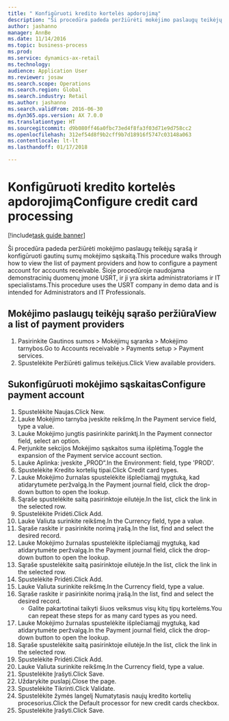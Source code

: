 ```yaml
--- 
title: " Konfigūruoti kredito kortelės apdorojimą"
description: "Ši procedūra padeda peržiūrėti mokėjimo paslaugų teikėjų sąrašą ir konfigūruoti gautinų sumų mokėjimo sąskaitą."
author: jashanno
manager: AnnBe
ms.date: 11/14/2016
ms.topic: business-process
ms.prod: 
ms.service: dynamics-ax-retail
ms.technology: 
audience: Application User
ms.reviewer: josaw
ms.search.scope: Operations
ms.search.region: Global
ms.search.industry: Retail
ms.author: jashanno
ms.search.validFrom: 2016-06-30
ms.dyn365.ops.version: AX 7.0.0
ms.translationtype: HT
ms.sourcegitcommit: d9b080ff46a0fbc73ed4f8fa3f03d71e9d758cc2
ms.openlocfilehash: 312ef54d8f9b2cff9b7d18916f5747c03148a063
ms.contentlocale: lt-lt
ms.lasthandoff: 01/17/2018

---
```

# <a name="configure-credit-card-processing"></a><span data-ttu-id="8e651-103"> Konfigūruoti kredito kortelės apdorojimą</span><span class="sxs-lookup"><span data-stu-id="8e651-103">Configure credit card processing</span></span>

[!include[task guide banner](../includes/task-guide-banner.md)]

<span data-ttu-id="8e651-104">Ši procedūra padeda peržiūrėti mokėjimo paslaugų teikėjų sąrašą ir konfigūruoti gautinų sumų mokėjimo sąskaitą.</span><span class="sxs-lookup"><span data-stu-id="8e651-104">This procedure walks through how to view the list of payment providers and how to configure a payment account for accounts receivable.</span></span> <span data-ttu-id="8e651-105">Šioje procedūroje naudojama demonstracinių duomenų įmonė USRT, ir ji yra skirta administratoriams ir IT specialistams.</span><span class="sxs-lookup"><span data-stu-id="8e651-105">This procedure uses the USRT company in demo data and is intended for Administrators and IT Professionals.</span></span>


## <a name="view-a-list-of-payment-providers"></a><span data-ttu-id="8e651-106">Mokėjimo paslaugų teikėjų sąrašo peržiūra</span><span class="sxs-lookup"><span data-stu-id="8e651-106">View a list of payment providers</span></span>
1. <span data-ttu-id="8e651-107">Pasirinkite Gautinos sumos > Mokėjimų sąranka > Mokėjimo tarnybos.</span><span class="sxs-lookup"><span data-stu-id="8e651-107">Go to Accounts receivable > Payments setup > Payment services.</span></span>
2. <span data-ttu-id="8e651-108">Spustelėkite Peržiūrėti galimus teikėjus.</span><span class="sxs-lookup"><span data-stu-id="8e651-108">Click View available providers.</span></span>

## <a name="configure-payment-account"></a><span data-ttu-id="8e651-109">Sukonfigūruoti mokėjimo sąskaitas</span><span class="sxs-lookup"><span data-stu-id="8e651-109">Configure payment account</span></span>
1. <span data-ttu-id="8e651-110">Spustelėkite Naujas.</span><span class="sxs-lookup"><span data-stu-id="8e651-110">Click New.</span></span>
2. <span data-ttu-id="8e651-111">Lauke Mokėjimo tarnyba įveskite reikšmę.</span><span class="sxs-lookup"><span data-stu-id="8e651-111">In the Payment service field, type a value.</span></span>
3. <span data-ttu-id="8e651-112">Lauke Mokėjimo jungtis pasirinkite parinktį.</span><span class="sxs-lookup"><span data-stu-id="8e651-112">In the Payment connector field, select an option.</span></span>
4. <span data-ttu-id="8e651-113">Perjunkite sekcijos Mokėjimo sąskaitos suma išplėtimą.</span><span class="sxs-lookup"><span data-stu-id="8e651-113">Toggle the expansion of the Payment service account section.</span></span>
5. <span data-ttu-id="8e651-114">Lauke Aplinka: įveskite „PROD“.</span><span class="sxs-lookup"><span data-stu-id="8e651-114">In the Environment: field, type 'PROD'.</span></span>
6. <span data-ttu-id="8e651-115">Spustelėkite Kredito kortelių tipai.</span><span class="sxs-lookup"><span data-stu-id="8e651-115">Click Credit card types.</span></span>
7. <span data-ttu-id="8e651-116">Lauke Mokėjimo žurnalas spustelėkite išplečiamąjį mygtuką, kad atidarytumėte peržvalgą.</span><span class="sxs-lookup"><span data-stu-id="8e651-116">In the Payment journal field, click the drop-down button to open the lookup.</span></span>
8. <span data-ttu-id="8e651-117">Sąraše spustelėkite saitą pasirinktoje eilutėje.</span><span class="sxs-lookup"><span data-stu-id="8e651-117">In the list, click the link in the selected row.</span></span>
9. <span data-ttu-id="8e651-118">Spustelėkite Pridėti.</span><span class="sxs-lookup"><span data-stu-id="8e651-118">Click Add.</span></span>
10. <span data-ttu-id="8e651-119">Lauke Valiuta surinkite reikšmę.</span><span class="sxs-lookup"><span data-stu-id="8e651-119">In the Currency field, type a value.</span></span>
11. <span data-ttu-id="8e651-120">Sąraše raskite ir pasirinkite norimą įrašą.</span><span class="sxs-lookup"><span data-stu-id="8e651-120">In the list, find and select the desired record.</span></span>
12. <span data-ttu-id="8e651-121">Lauke Mokėjimo žurnalas spustelėkite išplečiamąjį mygtuką, kad atidarytumėte peržvalgą.</span><span class="sxs-lookup"><span data-stu-id="8e651-121">In the Payment journal field, click the drop-down button to open the lookup.</span></span>
13. <span data-ttu-id="8e651-122">Sąraše spustelėkite saitą pasirinktoje eilutėje.</span><span class="sxs-lookup"><span data-stu-id="8e651-122">In the list, click the link in the selected row.</span></span>
14. <span data-ttu-id="8e651-123">Spustelėkite Pridėti.</span><span class="sxs-lookup"><span data-stu-id="8e651-123">Click Add.</span></span>
15. <span data-ttu-id="8e651-124">Lauke Valiuta surinkite reikšmę.</span><span class="sxs-lookup"><span data-stu-id="8e651-124">In the Currency field, type a value.</span></span>
16. <span data-ttu-id="8e651-125">Sąraše raskite ir pasirinkite norimą įrašą.</span><span class="sxs-lookup"><span data-stu-id="8e651-125">In the list, find and select the desired record.</span></span>
    * <span data-ttu-id="8e651-126">Galite pakartotinai taikyti šiuos veiksmus visų kitų tipų kortelėms.</span><span class="sxs-lookup"><span data-stu-id="8e651-126">You can repeat these steps for as many card types as you need.</span></span>  
17. <span data-ttu-id="8e651-127">Lauke Mokėjimo žurnalas spustelėkite išplečiamąjį mygtuką, kad atidarytumėte peržvalgą.</span><span class="sxs-lookup"><span data-stu-id="8e651-127">In the Payment journal field, click the drop-down button to open the lookup.</span></span>
18. <span data-ttu-id="8e651-128">Sąraše spustelėkite saitą pasirinktoje eilutėje.</span><span class="sxs-lookup"><span data-stu-id="8e651-128">In the list, click the link in the selected row.</span></span>
19. <span data-ttu-id="8e651-129">Spustelėkite Pridėti.</span><span class="sxs-lookup"><span data-stu-id="8e651-129">Click Add.</span></span>
20. <span data-ttu-id="8e651-130">Lauke Valiuta surinkite reikšmę.</span><span class="sxs-lookup"><span data-stu-id="8e651-130">In the Currency field, type a value.</span></span>
21. <span data-ttu-id="8e651-131">Spustelėkite Įrašyti.</span><span class="sxs-lookup"><span data-stu-id="8e651-131">Click Save.</span></span>
22. <span data-ttu-id="8e651-132">Uždarykite puslapį.</span><span class="sxs-lookup"><span data-stu-id="8e651-132">Close the page.</span></span>
23. <span data-ttu-id="8e651-133">Spustelėkite Tikrinti.</span><span class="sxs-lookup"><span data-stu-id="8e651-133">Click Validate.</span></span>
24. <span data-ttu-id="8e651-134">Spustelėkite žymės langelį Numatytasis naujų kredito kortelių procesorius.</span><span class="sxs-lookup"><span data-stu-id="8e651-134">Click the Default processor for new credit cards checkbox.</span></span>
25. <span data-ttu-id="8e651-135">Spustelėkite Įrašyti.</span><span class="sxs-lookup"><span data-stu-id="8e651-135">Click Save.</span></span>


